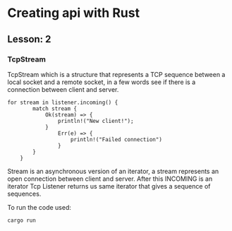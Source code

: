 # Creating api with Rust

## Lesson: 2

### TcpStream

TcpStream which is a structure that represents a TCP sequence between a local socket and a remote socket, in a few words see if there is a connection between client and server.

```
for stream in listener.incoming() {
    	match stream {
        	Ok(stream) => {
            	println!("New client!");
        	}
            	Err(e) => {
                	println!("Failed connection")
            	}
    	}
	}
```

Stream is an asynchronous version of an iterator, a stream represents an open connection between client and server. After this INCOMING is an iterator Tcp Listener returns us same iterator that gives a sequence of sequences.

To run the code used:

```cargo run```